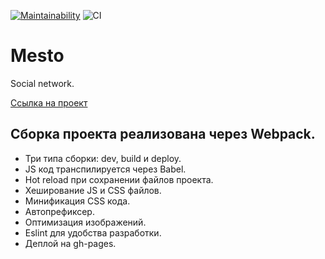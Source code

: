 [![Maintainability](https://api.codeclimate.com/v1/badges/eab56ce2636f36e4438a/maintainability)](https://codeclimate.com/github/DmitryForsilov/mesto/maintainability)
![CI](https://github.com/DmitryForsilov/mesto/workflows/CI/badge.svg)

# Mesto

Social network.

[Ссылка на проект](https://dmitryforsilov.github.io/mesto)

## Сборка проекта реализована через Webpack.

- Три типа сборки: dev, build и deploy.
- JS код транспилируется через Babel.
- Hot reload при сохранении файлов проекта.
- Хеширование JS и CSS файлов.
- Минификация CSS кода.
- Автопрефиксер.
- Оптимизация изображений.
- Eslint для удобства разработки.
- Деплой на gh-pages.
